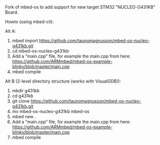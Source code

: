 Fork of mbed-os to add support for new target STM32 "NUCLEO-G431KB" Board.

Howto (using mbed-cli):

Alt A:
1. mbed import https://github.com/taunomagnusson/mbed-os-nucleo-g431kb.git
2. cd mbed-os-nucleo-g431kb
3. Add a "main.cpp" file, for example the main.cpp from here: https://github.com/ARMmbed/mbed-os-example-blinky/blob/master/main.cpp
4. mbed compile

Alt B (2-level directory structure (works with VisualGDB)):
1. mkdir g431kb
2. cd g431kb
3. git clone https://github.com/taunomagnusson/mbed-os-nucleo-g431kb.git
4. mv mbed-os-nucleo-g431kb mbed-os
5. mbed new .
6. Add a "main.cpp" file, for example the main.cpp from here: https://github.com/ARMmbed/mbed-os-example-blinky/blob/master/main.cpp
7. mbed compile
